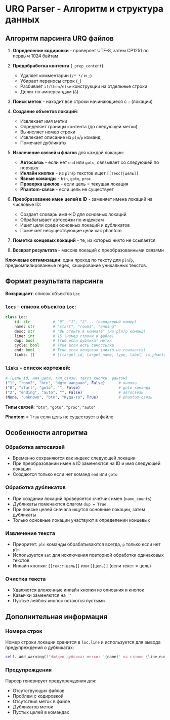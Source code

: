 # URQ Parser - Алгоритм и структура данных

## Алгоритм парсинга URQ файлов

1. **Определение кодировки** - проверяет UTF-8, затем CP1251 по первым 1024 байтам

2. **Предобработка контента** (`_prep_content`):
   - Удаляет комментарии (`/* */` и `;`)
   - Убирает переносы строк (`_`)
   - Разбивает `if/then/else` конструкции на отдельные строки  
   - Делит по амперсандам (`&`)

3. **Поиск меток** - находит все строки начинающиеся с `:` (локации)

4. **Создание объектов локаций**:
   - Извлекает имя метки
   - Определяет границы контента (до следующей метки)
   - Вычисляет номер строки
   - Извлекает описание из `pln`/`p` команд
   - Помечает дубликаты

5. **Извлечение связей и флагов** для каждой локации:
   - **Автосвязь** - если нет `end` или `goto`, связывает со следующей по порядку
   - **Инлайн кнопки** - из `pln`/`p` текстов ищет `[[текст|цель]]`
   - **Явные команды** - `btn`, `goto`, `proc`
   - **Проверка циклов** - если цель = текущая локация
   - **Phantom-связи** - если цель не существует

6. **Преобразование имен целей в ID** - заменяет имена локаций на числовые ID:
   - Создает словарь имя→ID для основных локаций
   - Обрабатывает автосвязи по индексам
   - Ищет цели среди основных локаций и дубликатов
   - Помечает несуществующие цели как phantom

7. **Пометка концевых локаций** - те, из которых никто не ссылается

8. **Возврат результата** - массив локаций с преобразованными связями

**Ключевые оптимизации**: один проход по тексту для `pln`/`p`, предкомпилированные regex, кэширование уникальных текстов.

## Формат результата парсинга

**Возвращает**: список объектов `Loc`

### `locs` - список объектов `Loc`:
```python
class Loc:
    id: str          # "0", "1", "2"... (порядковый номер)
    name: str        # "start", "room1", "ending"
    desc: str        # "Вы стоите в комнате" (из pln/p команд)
    line: int        # 15 (номер строки в файле)
    dup: bool        # True если дубликат метки
    cycle: bool      # True если есть самоссылка
    end: bool        # True если концевая (никто не ссылается)
    links: []        # [(target_id, target_name, type, label, is_phantom), ...]
```

### `links` - список кортежей:
```python
# (цель_id, имя_цели, тип_связи, текст_кнопки, фантом)
("1", "room2", "btn", "Идти направо", False)      # кнопка
("0", "start", "goto", "", False)                 # goto команда  
("2", "ending", "auto", "", False)                # автосвязь
(None, "unknown", "btn", "Куда-то", True)         # phantom-связь
```

**Типы связей**: `"btn"`, `"goto"`, `"proc"`, `"auto"`

**Phantom** = `True` если цель не существует в файле

## Особенности алгоритма

### Обработка автосвязей
- Временно сохраняются как индекс следующей локации
- При преобразовании имен в ID заменяются на ID и имя следующей локации
- Создаются только если нет команд `end` или `goto`

### Обработка дубликатов
- При создании локаций проверяется счетчик имен (`name_counts`)
- Дубликаты помечаются флагом `dup = True`
- При поиске целей сначала ищутся основные локации, затем дубликаты
- Только основные локации участвуют в определении концевых

### Извлечение текста
- Приоритет: `pln` команды обрабатываются всегда, `p` только если нет `pln`
- Используется `set` для исключения повторной обработки одинаковых текстов
- Инлайн кнопки: `[[текст|цель]]` или `[[цель]]` (если текст = цель)

### Очистка текста
- Удаляются вложенные инлайн кнопки из описания и кнопок
- Кавычки заменяются на `''`
- Пустые лейблы кнопок остаются пустыми

## Дополнительная информация

### Номера строк
Номер строки локации хранится в `loc.line` и используется для вывода предупреждений о дубликатах:
```python
self._add_warning(f"Найден дубликат метки: '{name}' на строке {line_num}")
```

### Предупреждения
Парсер генерирует предупреждения для:
- Отсутствующих файлов
- Проблем с кодировкой
- Отсутствия меток в файле
- Дубликатов меток
- Пустых целей в командах